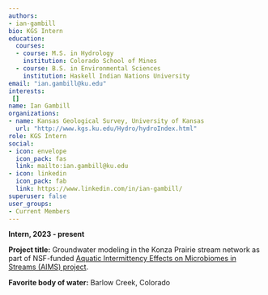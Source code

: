 ```yaml
---
authors:
- ian-gambill
bio: KGS Intern
education:
  courses:
  - course: M.S. in Hydrology
    institution: Colorado School of Mines
  - course: B.S. in Environmental Sciences
    institution: Haskell Indian Nations University
email: "ian.gambill@ku.edu"
interests:
 []
name: Ian Gambill
organizations:
- name: Kansas Geological Survey, University of Kansas
  url: "http://www.kgs.ku.edu/Hydro/hydroIndex.html"
role: KGS Intern
social:
- icon: envelope
  icon_pack: fas
  link: mailto:ian.gambill@ku.edu
- icon: linkedin
  icon_pack: fab
  link: https://www.linkedin.com/in/ian-gambill/
superuser: false
user_groups:
- Current Members
---
```

**Intern, 2023 - present**

**Project title:** Groundwater modeling in the Konza Prairie stream network as part of NSF-funded [Aquatic Intermittency Effects on Microbiomes in Streams (AIMS) project](https://www.nsf.gov/awardsearch/showAward?AWD_ID=2019603&HistoricalAwards=false). 

**Favorite body of water:** Barlow Creek, Colorado